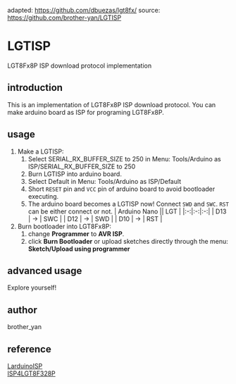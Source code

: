 adapted: https://github.com/dbuezas/lgt8fx/
source: https://github.com/brother-yan/LGTISP

# LGTISP

LGT8Fx8P ISP download protocol implementation

## introduction

This is an implementation of LGT8Fx8P ISP download protocol. You can make arduino board as ISP for programing LGT8Fx8P.

## usage

1. Make a LGTISP:
   1. Select SERIAL_RX_BUFFER_SIZE to 250 in Menu: Tools/Arduino as ISP/SERIAL_RX_BUFFER_SIZE to 250
   2. Burn LGTISP into arduino board.
   3. Select Default in Menu: Tools/Arduino as ISP/Default
   4. Short `RESET` pin and `VCC` pin of arduino board to avoid bootloader executing.
   5. The arduino board becomes a LGTISP now! Connect `SWD` and `SWC`. `RST` can be either connect or not.
      | Arduino Nano || LGT |
      |:-:|:-:|:-:|
      | D13 | -> | SWC |
      | D12 | -> | SWD |
      | D10 | -> | RST |
2. Burn bootloader into LGT8Fx8P:
   1. change **Programmer** to **AVR ISP**.
   2. click **Burn Bootloader** or upload sketches directly through the menu: **Sketch/Upload using programmer**

## advanced usage

Explore yourself!

## author

brother_yan

## reference

[LarduinoISP](https://github.com/LGTMCU/LarduinoISP)  
[ISP4LGT8F328P](https://github.com/nicechao/ISP4LGT8F328P)
